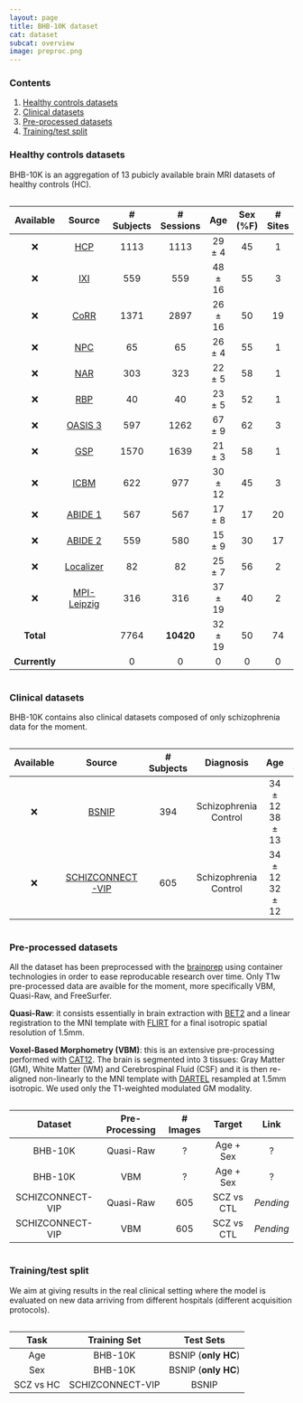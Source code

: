```yaml
---
layout: page
title: BHB-10K dataset
cat: dataset
subcat: overview
image: preproc.png
---
```



### Contents

1. [Healthy controls datasets](#healthy-controls-datasets)
2. [Clinical datasets](#clinical-datasets)
3. [Pre-processed datasets](#pre-processed-datasets)
4. [Training/test split](#trainingtest-split)


### Healthy controls datasets

BHB-10K is an aggregation of 13 pubicly available brain MRI datasets of healthy controls (HC).

<div style="overflow-x:scroll" markdown="1">

**Available** | **Source**  | **# Subjects**  | **# Sessions** | **Age** | **Sex (\%F)** | **# Sites**
|:---:|:---: | :---: | :---: | :---: | :---: | :---: | 
❌ | [HCP](https://www.humanconnectome.org/study/hcp-young-adult)  | 1113 | 1113 | 29 ± 4 | 45 | 1
❌ | [IXI](http://brain-development.org/ixi-dataset) | 559 | 559 | 48 ± 16 | 55 | 3 
❌ | [CoRR](https://www.nitrc.org/projects/fcon_1000) | 1371 | 2897 | 26 ± 16 | 50 | 19
❌ | [NPC](https://openneuro.org/datasets/ds002330/versions/1.1.0) | 65 | 65 | 26 ± 4 | 55 | 1
❌ | [NAR](https://openneuro.org/datasets/ds002345/versions/1.0.1) | 303 | 323 | 22 ± 5 | 58 | 1
❌ | [RBP](https://openneuro.org/datasets/ds002247/versions/1.0.0) | 40 | 40 | 23 ± 5 | 52 | 1
❌ | [OASIS 3](https://www.oasis-brains.org) | 597 | 1262 | 67 ± 9 | 62 | 3
❌ | [GSP](https://dataverse.harvard.edu/dataset.xhtml?persistentId=doi:10.7910/DVN/25833) | 1570 | 1639 | 21 ± 3 | 58 | 1
❌ | [ICBM](https://ida.loni.usc.edu) | 622 | 977 | 30 ± 12 | 45 | 3
❌ | [ABIDE 1](http://fcon_1000.projects.nitrc.org/indi/abide) | 567 | 567 | 17 ± 8 | 17 | 20
❌ | [ABIDE 2](http://fcon_1000.projects.nitrc.org/indi/abide) | 559 | 580 | 15 ± 9 | 30 | 17
❌ | [Localizer](http://brainomics.cea.fr/localizer/localizer) | 82 | 82 | 25 ± 7 | 56 | 2
❌ | [MPI-Leipzig](https://openneuro.org/datasets/ds000221/versions/00002) | 316 | 316 | 37 ± 19 | 40 | 2
**Total** | | 7764 | **10420** | 32 ± 19 | 50 | 74 
**Currently** | | 0 | 0 | 0 | 0 | 0

</div>

### Clinical datasets

BHB-10K contains also clinical datasets composed of only schizophrenia data for the moment.

<div style="overflow-x:scroll" markdown="1">

**Available** | **Source**  | **# Subjects** | **Diagnosis** | **Age** | **Sex (\%F)** | **# Sites**
:---: | :---: | :---: | :---: | :---: | :---: | :---: | 
❌| [BSNIP](https://academic.oup.com/schizophreniabulletin/article/40/Suppl_2/S131/1933599)  | 394 | Schizophrenia<br>Control | 34 ± 12<br>38 ± 13  | 44<br>58  | 5 
❌| [SCHIZCONNECT-VIP](http://schizconnect.org) | 605 | Schizophrenia<br>Control | 34 ± 12<br>32 ± 12  | 27<br>47  | 4 

</div>

### Pre-processed datasets

All the dataset has been preprocessed with the [brainprep](https://brainprep.readthedocs.io) using container technologies in order to ease reproducable research over time.
Only T1w pre-processed data are avaible for the moment, more specifically VBM, Quasi-Raw, and FreeSurfer.

**Quasi-Raw**: it consists essentially in brain extraction with [BET2](http://poc.vl-e.nl/distribution/manual/fsl-3.2/bet2) 
and a linear registration to the MNI template with [FLIRT](https://fsl.fmrib.ox.ac.uk/fsl/fslwiki/FLIRT) for a final 
isotropic spatial resolution of 1.5mm.

**Voxel-Based Morphometry (VBM)**: this is an extensive pre-processing performed with [CAT12](http://www.neuro.uni-jena.de/cat/). 
The brain is segmented into 3 tissues: Gray Matter (GM), White Matter (WM) and Cerebrospinal Fluid (CSF) and it is then re-aligned 
non-linearly to the MNI template with [DARTEL](https://pubmed.ncbi.nlm.nih.gov/17761438) resampled at 1.5mm isotropic.
 We used only the T1-weighted modulated GM modality.  

<div style="overflow-x:scroll" markdown="1">

**Dataset** | **Pre-Processing** | **# Images** | **Target**|  **Link** 
|:---:|:---:|:---:|:---:|:---:|
BHB-10K |  Quasi-Raw | ?  | Age + Sex | ? |
BHB-10K | VBM | ? | Age + Sex | ? | 
SCHIZCONNECT-VIP | Quasi-Raw | 605 | SCZ vs CTL | *Pending* |
SCHIZCONNECT-VIP | VBM | 605 | SCZ vs CTL | *Pending*|

</div>

### Training/test split

We aim at giving results in the real clinical setting where the model is evaluated on new data arriving from
different hospitals (different acquisition protocols). 

<div style="overflow-x:scroll" markdown="1">

Task | Training Set | Test Sets | 
|:---: | :---: | :---: |
Age | BHB-10K | BSNIP (**only HC**)
Sex | BHB-10K | BSNIP (**only HC**)
SCZ vs HC | SCHIZCONNECT-VIP | BSNIP 

</div>

